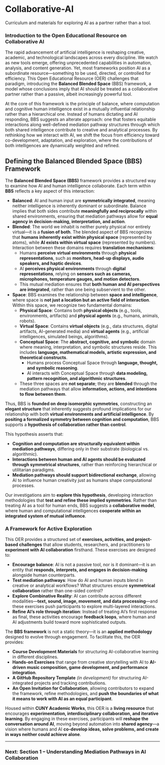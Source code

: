 # Collaborative-AI
Curriculum and materials for exploring AI as a partner rather than a tool.

### **Introduction to the Open Educational Resource on Collaborative AI**  

The rapid advancement of artificial intelligence is reshaping creative, academic, and technological landscapes across every discipline. We watch as new tools emerge, offering unprecedented capabilities in automation, analysis, and content generation. Yet, most frameworks position AI as a subordinate resource—something to be used, directed, or controlled for efficiency. This Open Educational Resource (OER) challenges that paradigm, introducing the **Balanced Blended Space** (BBS) framework, a model whose conclusions imply that AI should be treated as a collaborative partner rather than a passive, albeit increasingly powerful tool.

At the core of this framework is the principle of balance, where computation and cognitive human intelligence exist in a mutually influential relationship rather than a hierarchical one. Instead of humans dictating and AI responding, BBS suggests an alterate approach: one that fosters equitable interactions along well-defined mediation pathway structures through which both shared intelligence contribute to creative and analytical processes. By rethinking how we interact with AI, we shift the focus from efficiency toward co-development, adaptation, and exploration, where the contributions of both intelligences are dynamically weighted and refined.  

## Defining the Balanced Blended Space (BBS) Framework

The **Balanced Blended Space (BBS)** framework provides a structured way to examine how AI and human intelligence collaborate. Each term within **BBS** reflects a key aspect of this interaction:

- **Balanced**: AI and human input are **symmetrically integrated**, meaning neither intelligence is inherently dominant or subordinate. Balance implies that both sides contribute **meaningfully and reciprocally** within shared environments, ensuring that mediation pathways allow for **equal agency in decision-making, interpretation, and action**.
- **Blended**: The world we inhabit is neither purely physical nor entirely virtual—it is a **fusion of both**. The blended aspect of BBS recognizes that **humans inherently exist within physical space** (represented by atoms), while **AI exists within virtual space** (represented by numbers). Interaction between these domains requires **translation mechanisms**:
    - Humans **perceive virtual environments** through **physical representations**, such as **monitors, head-up displays, audio speakers, and haptic devices**.
    - AI **perceives physical environments** through **digital representations**, relying on **sensors such as cameras, microphones, temperature gauges, and motion detectors**.
    - This mutual mediation ensures that **both human and AI perspectives are integrated**, rather than one being subservient to the other.
- **Space**: BBS examines the relationship between **space and intelligence**, where space is **not just a location but an active field of interaction**. Within this space, we recognize two fundamental domains:
    - **Physical Space**: Contains both **physical objects** (e.g., tools, environments, artifacts) and **physical agents** (e.g., humans, animals, robots).
    - **Virtual Space**: Contains **virtual objects** (e.g., data structures, digital artifacts, AI-generated media) and **virtual agents** (e.g., artificial intelligences, simulated beings, algorithms).
    - **Conceptual Space**: The **abstract, cognitive, and symbolic** domain where meaning, interpretation, and symbolic structures reside. This includes **language, mathematical models, artistic expression, and theoretical constructs**.  
        - Humans process Conceptual Space through **language, thought, and symbolic reasoning**.
        - AI interacts with Conceptual Space through **data modeling, pattern recognition, and algorithmic structures**.
    - These three spaces are **not separate**; they are **blended** through the mediation pathways that allow **information, actions, and intentions to flow between them**.


Thus, BBS is **founded on deep isomorphic symmetries**, constructing an **elegant structure** that inherently suggests profound implications for our relationship with both **virtual environments and artificial intelligence**. By **positing a formalized symmetry between cognition and computation**, BBS supports a **hypothesis of collaboration rather than control**.

This hypothesis asserts that:
- **Cognition and computation are structurally equivalent within mediation pathways**, differing only in their substrate (biological vs. algorithmic).  
- **Interactions between human and AI agents should be evaluated through symmetrical structures**, rather than reinforcing hierarchical or utilitarian paradigms.  
- **Mediation pathways should support bidirectional exchange**, allowing AI to influence human creativity just as humans shape computational processes.  

Our investigations aim to **explore this hypothesis**, developing interaction methodologies that **test and refine these implied symmetries**. Rather than treating AI as a tool for human ends, BBS suggests a **collaborative model**, where human and computational intelligences **cooperate within an integrated system of mutual influence**.

### **A Framework for Active Exploration**  

This OER provides a structured set of **exercises, activities, and project-based challenges** that allow students, researchers, and practitioners to **experiment with AI collaboration** firsthand. These exercises are designed to:  
- **Encourage balance**: AI is not a passive tool, nor is it dominant—it is an entity that **responds, interprets, and engages in decision-making** alongside human counterparts.  
- **Test mediation pathways**: How do AI and human inputs blend in creative or analytical workflows? What structures ensure **symmetrical collaboration** rather than one-sided control?  
- **Explore Combinative Reality**: AI can contribute across different modalities—**text, sound, image, movement, and data processing**—and these exercises push participants to explore multi-layered interactions.  
- **Refine AI’s role through iteration**: Instead of treating AI’s first response as final, these activities encourage **feedback loops**, where human and AI adjustments build toward more sophisticated outputs.  

The **BBS framework** is not a static theory—it is an **applied methodology** designed to evolve through engagement. To facilitate this, the OER provides:  
- **Course Development Materials** for structuring AI-collaborative learning in different disciplines.  
- **Hands-on Exercises** that range from creative storytelling with AI to **AI-driven music composition, game development, and performance integration**.  
- **A GitHub Repository Template** *(in development)* for structuring AI-integrated projects and tracking contributions.  
- **An Open Invitation for Collaboration**, allowing contributors to expand the framework, refine methodologies, and **push the boundaries of what it means to work with AI as an equal participant**.  

Housed within **CUNY Academic Works**, this OER is a **living resource** that encourages **experimentation, interdisciplinary collaboration, and iterative learning**. By engaging in these exercises, participants will **reshape the conversation around AI**, moving beyond automation into **shared agency**—a vision where humans and AI **co-develop ideas, solve problems, and create in ways neither could achieve alone**.  

---  
### **Next: Section 1 – Understanding Mediation Pathways in AI Collaboration**  
